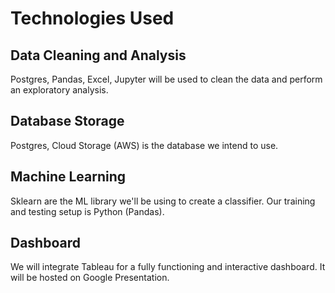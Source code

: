 # Technologies Used
## Data Cleaning and Analysis
Postgres, Pandas, Excel, Jupyter will be used to clean the data and perform an exploratory analysis. 

## Database Storage
Postgres, Cloud Storage (AWS) is the database we intend to use. 

## Machine Learning
Sklearn are the ML library we'll be using to create a classifier. Our training and testing setup is Python (Pandas).

## Dashboard
We will integrate Tableau for a fully functioning and interactive dashboard. It will be hosted on Google Presentation.
